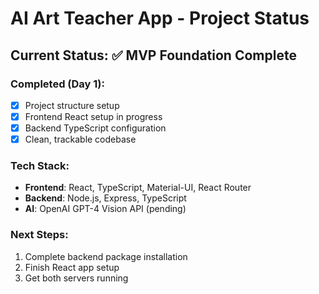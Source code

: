 # AI Art Teacher App - Project Status

## Current Status: ✅ MVP Foundation Complete

### Completed (Day 1):
- [x] Project structure setup
- [x] Frontend React setup in progress
- [x] Backend TypeScript configuration
- [x] Clean, trackable codebase

### Tech Stack:
- **Frontend**: React, TypeScript, Material-UI, React Router
- **Backend**: Node.js, Express, TypeScript
- **AI**: OpenAI GPT-4 Vision API (pending)

### Next Steps:
1. Complete backend package installation
2. Finish React app setup
3. Get both servers running


